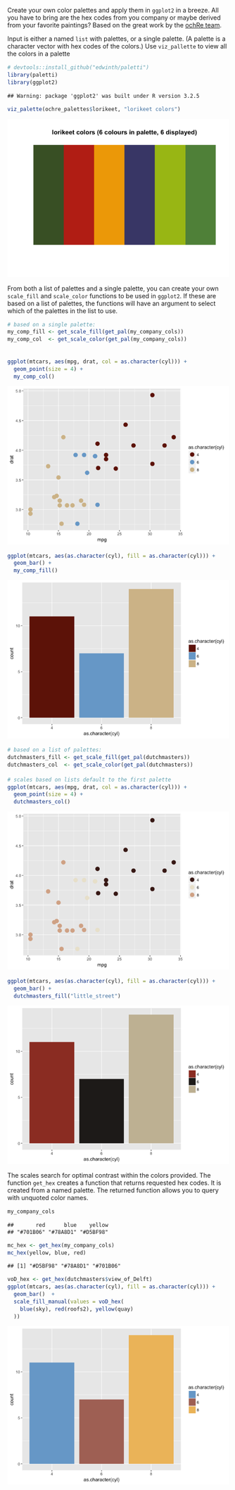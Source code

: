 
Create your own color palettes and apply them in `ggplot2` in a breeze. All you have to bring are the hex codes from you company or maybe derived from your favorite paintings? Based on the great work by the [ochRe team](https://github.com/ropenscilabs/ochRe).

Input is either a named `list` with palettes, or a single palette. (A palette is a character vector with hex codes of the colors.) Use `viz_pallette` to view all the colors in a palette

``` r
# devtools::install_github("edwinth/paletti")
library(paletti)
library(ggplot2)
```

    ## Warning: package 'ggplot2' was built under R version 3.2.5

``` r
viz_palette(ochre_palettes$lorikeet, "lorikeet colors")
```

![](README_files/figure-markdown_github-ascii_identifiers/unnamed-chunk-1-1.png)

From both a list of palettes and a single palette, you can create your own `scale_fill` and `scale_color` functions to be used in `ggplot2`. If these are based on a list of palettes, the functions will have an argument to select which of the palettes in the list to use.

``` r
# based on a single palette:
my_comp_fill <- get_scale_fill(get_pal(my_company_cols))
my_comp_col  <- get_scale_color(get_pal(my_company_cols))


ggplot(mtcars, aes(mpg, drat, col = as.character(cyl))) +
  geom_point(size = 4) +
  my_comp_col()
```

![](README_files/figure-markdown_github-ascii_identifiers/unnamed-chunk-2-1.png)

``` r
ggplot(mtcars, aes(as.character(cyl), fill = as.character(cyl))) +
  geom_bar() +
  my_comp_fill()
```

![](README_files/figure-markdown_github-ascii_identifiers/unnamed-chunk-2-2.png)

``` r
# based on a list of palettes:
dutchmasters_fill <- get_scale_fill(get_pal(dutchmasters))
dutchmasters_col  <- get_scale_color(get_pal(dutchmasters))

# scales based on lists default to the first palette
ggplot(mtcars, aes(mpg, drat, col = as.character(cyl))) +
  geom_point(size = 4) +
  dutchmasters_col()
```

![](README_files/figure-markdown_github-ascii_identifiers/unnamed-chunk-2-3.png)

``` r
ggplot(mtcars, aes(as.character(cyl), fill = as.character(cyl))) +
  geom_bar() +
  dutchmasters_fill("little_street")
```

![](README_files/figure-markdown_github-ascii_identifiers/unnamed-chunk-2-4.png)

The scales search for optimal contrast within the colors provided. The function `get_hex` creates a function that returns requested hex codes. It is created from a named palette. The returned function allows you to query with unquoted color names.

``` r
my_company_cols
```

    ##       red      blue    yellow 
    ## "#701B06" "#78A8D1" "#D5BF98"

``` r
mc_hex <- get_hex(my_company_cols)
mc_hex(yellow, blue, red)
```

    ## [1] "#D5BF98" "#78A8D1" "#701B06"

``` r
voD_hex <- get_hex(dutchmasters$view_of_Delft)
ggplot(mtcars, aes(as.character(cyl), fill = as.character(cyl))) +
  geom_bar()  +
  scale_fill_manual(values = voD_hex(
    blue(sky), red(roofs2), yellow(quay)
  ))
```

![](README_files/figure-markdown_github-ascii_identifiers/unnamed-chunk-3-1.png)
